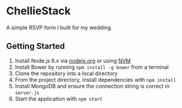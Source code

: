 # ChellieStack
A simple RSVP form I built for my wedding.

## Getting Started

1. Install Node.js 6.x via [nodejs.org](https://nodejs.org/) or using [NVM](https://github.com/creationix/nvm)
2. Install Bower by running `npm install -g bower` from a terminal
3. Clone the repository into a local directory
4. From the project directory, install dependencies with `npm install`
5. Install MongoDB and ensure the connection string is correct in `server.js`
6. Start the application with `npm start`
